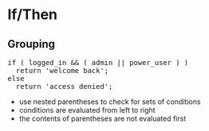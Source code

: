 # If/Then
## Grouping

<pre class="code javascript" >
if ( logged_in &amp;&amp; ( admin || power_user ) )
  return 'welcome back';
else
  return 'access denied';
</pre>

* use nested parentheses to check for sets of conditions
* conditions are evaluated from left to right
* the contents of parentheses are not evaluated first